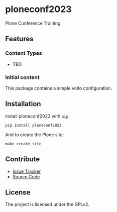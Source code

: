 # ploneconf2023

Plone Conference Training

## Features

### Content Types

- TBD

### Initial content

This package contains a simple volto configuration.

Installation
------------

Install ploneconf2023 with `pip`:

```shell
pip install ploneconf2023
```
And to create the Plone site:

```shell
make create_site
```

## Contribute

- [Issue Tracker](https://github.com/elcoda/ploneconf2023/issues)
- [Source Code](https://github.com/elcoda/ploneconf2023/)

## License

The project is licensed under the GPLv2.
